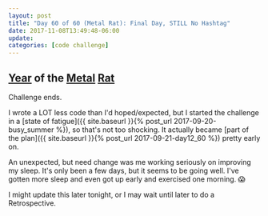 ```yaml
---
layout: post
title: "Day 60 of 60 (Metal Rat): Final Day, STILL No Hashtag"
date: 2017-11-08T13:49:48-06:00
update: 
categories: [code challenge]
---
```

## [Year](https://en.wikipedia.org/wiki/Chinese_zodiac#Years) of the [Metal](https://en.wikipedia.org/wiki/Metal_(Wu_Xing)) [Rat](https://en.wikipedia.org/wiki/Rat_(zodiac))
Challenge ends.

I wrote a LOT less code than I'd hoped/expected, but I started the challenge in a [state of fatigue]({{ site.baseurl }}{% post_url 2017-09-20-busy_summer %}), so that's not too shocking. It actually became [part of the plan]({{ site.baseurl }}{% post_url 2017-09-21-day12_60 %}) pretty early on.

An unexpected, but need change was me working seriously on improving my sleep. It's only been a few days, but it seems to be going well. I've gotten more sleep and even got up early and exercised one morning. 😱

I might update this later tonight, or I may wait until later to do a Retrospective.


<!-- I'll start back at [Three Strikes and Refactor](http://www.obeythetestinggoat.com/book/chapter_post_and_database.html#_three_strikes_and_refactor) tomorrow.

 -->